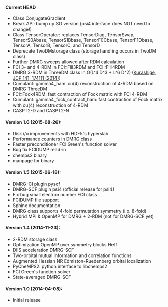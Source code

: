 #### Current HEAD
* Class ConjugateGradient
* Break API: bump up SO version (psi4 interface does NOT need to change!)
* Class TensorOperator: replaces TensorDiag, TensorSwap, TensorS0Abase, TensorS1Bbase, TensorF0Cbase, TensorF1Dbase, TensorA, TensorB, TensorC, and TensorD
* Deprecate TwoDMstorage class (storage handling occurs in TwoDM class)
* Further DMRG sweeps allowed after RDM calculation
* FCI 3- and 4-RDM in FCI::Fill3RDM and FCI::Fill4RDM
* DMRG 3-RDM in ThreeDM class in O(L^4 D^3 + L^6 D^2) ([Kurashige, JCP 141, 174111 (2014)](http://dx.doi.org/10.1063/1.4900878))
* Cumulant::gamma4_ham: cu(4) reconstruction of 4-RDM based on DMRG ThreeDM
* FCI::Fock4RDM: fast contraction of Fock matrix with FCI 4-RDM
* Cumulant::gamma4_fock_contract_ham: fast contraction of Fock matrix with cu(4) reconstruction of 4-RDM
* CASPT2-D and CASPT2-N

#### Version 1.6 (2015-08-26):
* Disk i/o improvements with HDF5's hyperslab
* Performance counters in DMRG class
* Faster preconditioner FCI Green's function solver
* Bug fix FCIDUMP read-in
* chemps2 binary
* manpage for binary

#### Version 1.5 (2015-06-18):
* DMRG-CI plugin pyscf
* DMRG-SCF plugin psi4 (official release for psi4)
* Fix bug small electron number FCI class
* FCIDUMP file support
* Sphinx documentation
* DMRG class supports 4-fold permutation symmetry (i.o. 8-fold)
* Hybrid MPI & OpenMP for DMRG + 2-RDM (not for DMRG-SCF yet)

#### Version 1.4 (2014-11-23):
* 2-RDM storage class
* Optimization OpenMP over symmetry blocks Heff
* DIIS acceleration DMRG-SCF
* Two-orbital mutual information and correlation functions
* Augmented Hessian NR Edmiston-Ruedenberg orbital localization
* PyCheMPS2: python interface to libchemps2
* FCI Green's function solver
* State-averaged DMRG-SCF

#### Version 1.0 (2014-04-08):
* Initial release

